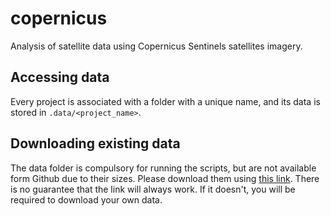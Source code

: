 # copernicus
Analysis of satellite data using Copernicus Sentinels satellites imagery.

## Accessing data
Every project is associated with a folder with a unique name, and its data is stored in `.data/<project_name>`.
## Downloading existing data
The data folder is compulsory for running the scripts, but are not available form Github due to their sizes. Please download them using [this link](https://drive.google.com/drive/folders/1-1b3cmbvDYW0IraTEe_78Ws4OEvsFnsT?usp=sharing). There is no guarantee that the link will always work. If it doesn't, you will be required to download your own data.

